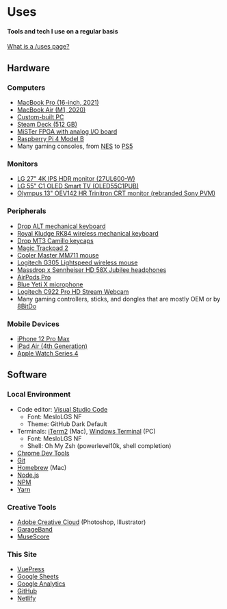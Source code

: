 # Uses

#### Tools and tech I use on a regular basis

[What is a /uses page?](https://github.com/wesbos/awesome-uses/)

## Hardware
### Computers
- [MacBook Pro (16-inch, 2021)](https://en.wikipedia.org/wiki/MacBook_Pro#Second_generation_(Thick_Unibody))
- [MacBook Air (M1, 2020)](https://en.wikipedia.org/wiki/MacBook_Air_(Apple_silicon))
- [Custom-built PC](https://pcpartpicker.com/b/Hq9G3C)
- [Steam Deck (512 GB)](https://store.steampowered.com/steamdeck)
- [MiSTer FPGA with analog I/O board](https://misteraddons.com/collections/kits-1/products/mister-pre-configured-bundle-with-aluminum-case?variant=39440209084549)
- [Raspberry Pi 4 Model B](https://www.raspberrypi.com/products/raspberry-pi-4-model-b/)
- Many gaming consoles, from [NES](https://en.wikipedia.org/wiki/Nintendo_Entertainment_System) to [PS5](https://en.wikipedia.org/wiki/PlayStation_5)

### Monitors
- [LG 27" 4K IPS HDR monitor (27UL600-W)](https://www.lg.com/us/monitors/lg-27UL600-W-4k-uhd-led-monitor)
- [LG 55" C1 OLED Smart TV (OLED55C1PUB)](https://www.lg.com/us/tvs/lg-oled55c1pub-oled-4k-tv)
- [Olympus 13" OEV142 HR Trinitron CRT monitor (rebranded Sony PVM)](https://www.youtube.com/watch?v=CjB6D8HrU7E&list=PL_Hm88_bscLQMTL_PB7iUP_wYiTayzZp7&index=1)

### Peripherals
- [Drop ALT mechanical keyboard](https://drop.com/buy/drop-alt-mechanical-keyboard)
- [Royal Kludge RK84 wireless mechanical keyboard](https://rkgamingstore.com/products/rk84-keyboard-red-switch)
- [Drop MT3 Camillo keycaps](https://drop.com/buy/drop-mt3-camillo-keycap-set)
- [Magic Trackpad 2](https://en.wikipedia.org/wiki/Magic_Trackpad_2)
- [Cooler Master MM711 mouse](https://www.coolermaster.com/catalog/peripheral/mice/mm711/)
- [Logitech G305 Lightspeed wireless mouse](https://www.logitechg.com/en-us/products/gaming-mice/g305-lightspeed-wireless-gaming-mouse.910-006012.html)
- [Massdrop x Sennheiser HD 58X Jubilee headphones](https://drop.com/buy/massdrop-x-sennheiser-hd-58x-jubilee-headphones)
- [AirPods Pro](https://en.wikipedia.org/wiki/AirPods_Pro)
- [Blue Yeti X microphone](https://www.bluemic.com/en-us/products/yeti-x/)
- [Logitech C922 Pro HD Stream Webcam](https://www.logitech.com/en-us/products/webcams/c922-pro-stream-webcam.960-001087.html)
- Many gaming controllers, sticks, and dongles that are mostly OEM or by [8BitDo](https://www.8bitdo.com/)

### Mobile Devices
- [iPhone 12 Pro Max](https://en.wikipedia.org/wiki/IPhone_12_Pro)
- [iPad Air (4th Generation)](https://en.wikipedia.org/wiki/IPad_Air_(4th_generation))
- [Apple Watch Series 4](https://en.wikipedia.org/wiki/Apple_Watch#Fourth_generation_(Series_4))

## Software
### Local Environment
- Code editor: [Visual Studio Code](https://code.visualstudio.com/)
  - Font: MesloLGS NF
  - Theme: GitHub Dark Default
- Terminals: [iTerm2](https://iterm2.com/) (Mac), [Windows Terminal](https://aka.ms/terminal) (PC)
  - Font: MesloLGS NF
  - Shell: Oh My Zsh (powerlevel10k, shell completion)
- [Chrome Dev Tools](https://developer.chrome.com/docs/devtools/)
- [Git](https://git-scm.com/)
- [Homebrew](https://brew.sh/) (Mac)
- [Node.js](https://nodejs.org/)
- [NPM](https://www.npmjs.com/)
- [Yarn](https://yarnpkg.com/)

### Creative Tools
- [Adobe Creative Cloud](https://www.adobe.com/creativecloud.html) (Photoshop, Illustrator)
- [GarageBand](https://www.apple.com/mac/garageband/)
- [MuseScore](https://musescore.org/)

### This Site
- [VuePress](https://v2.vuepress.vuejs.org/) <Badge type="tip" text="v2" vertical="top" />
- [Google Sheets](https://docs.google.com/spreadsheets/d/e/2PACX-1vT2nbU2EQmkeReaRu9oI9wBMAvH9j-2S0TM787O8X8S6wQ2zh1Clbdhp2lmzwZ9AiN-a6YJQqYnEpxj/pubhtml)
- [Google Analytics](https://marketingplatform.google.com/about/analytics)
- [GitHub](https://github.com/bhamburg/burgbits-vuepress2)
- [Netlify](https://netlify.com/)
